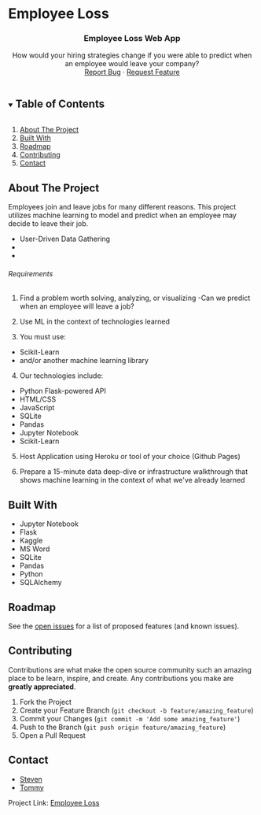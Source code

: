 # Employee Loss

<!-- README -->
  <h3 align="center">Employee Loss Web App</h3>
  <p align="center"> 
    How would your hiring strategies change if you were able to predict when an employee would leave your company?
    <br />
    <a href="https://github.com/SteveZych/Final-Project/issues">Report Bug</a>
    ·
    <a href="https://github.com/SteveZych/Final-Project/issues">Request Feature</a>
  </p>
</p>


<!-- TABLE OF CONTENTS -->
<details open="open">
  <summary><h2 style="display: inline-block">Table of Contents</h2></summary>
  <ol>
    <li>
      <a href="#about-the-project">About The Project</a>
    <li><a href="#built-with">Built With</a></li>
    <li><a href="#roadmap">Roadmap</a></li>
    <li><a href="#contributing">Contributing</a></li>
    <li><a href="#contact">Contact</a></li>
  </ol>
</details>


<!-- ABOUT THE PROJECT -->
## About The Project

Employees join and leave jobs for many different reasons. This project utilizes machine learning to model and predict when an employee may decide to leave their job. 

*  User-Driven Data Gathering
*  
*  

###### Requirements

1. Find a problem worth solving, analyzing, or visualizing
  -Can we predict when an employee will leave a job?

2. Use ML in the context of technologies learned

3. You must use:
  - Scikit-Learn
  - and/or another machine learning library
 
4. Our technologies include:
  - Python Flask-powered API
  - HTML/CSS
  - JavaScript
  - SQLite
  - Pandas
  - Jupyter Notebook
  - Scikit-Learn
  
5. Host Application using Heroku or tool of your choice (Github Pages)

8. Prepare a 15-minute data deep-dive or infrastructure walkthrough that shows
   machine learning in the context of what we've already learned

<!-- BUILT WITH -->
## Built With

* Jupyter Notebook
* Flask
* Kaggle
* MS Word
* SQLite
* Pandas
* Python
* SQLAlchemy


<!-- ROADMAP -->
## Roadmap

See the [open issues](https://github.com/SteveZych/Final-Project/issues) for a list of proposed features (and known issues).


<!-- CONTRIBUTING -->
## Contributing

Contributions are what make the open source community such an amazing place to be learn, inspire, and create. Any contributions you make are **greatly appreciated**.

1. Fork the Project
2. Create your Feature Branch (`git checkout -b feature/amazing_feature`)
3. Commit your Changes (`git commit -m 'Add some amazing_feature'`)
4. Push to the Branch (`git push origin feature/amazing_feature`)
5. Open a Pull Request


<!-- CONTACT -->
## Contact

* [Steven](https://github.com/SteveZych)
* [Tommy](https://github.com/gldn-god/)


Project Link: [Employee Loss](https://github.com/SteveZych/Final-Project/issues)
